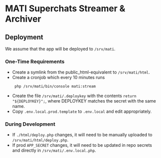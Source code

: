 # MATI Superchats Streamer & Archiver

## Deployment
We assume that the app will be deployed to `/srv/mati`.

### One-Time Requirements
* Create a symlink from the public_html-equivalent to `/srv/mati/html`.
* Create a cronjob which every 10 minutes runs
  ```bash
   php /srv/mati/bin/console mati:stream
   ```
* Create the file `/srv/mati/.deploykey` with the contents `return "${DEPLOYKEY}";`, where DEPLOYKEY matches the secret with the same name.
* Copy `.env.local.prod.template` to `.env.local` and edit appropriately.

### During Development
* If `./html/deploy.php` changes, it will need to be manually uploaded to `/srv/mati/html/deploy.php`.
* If prod `APP_SECRET` changes, it will need to be updated in repo secrets and directly in `/srv/mati/.env.local.php`.
